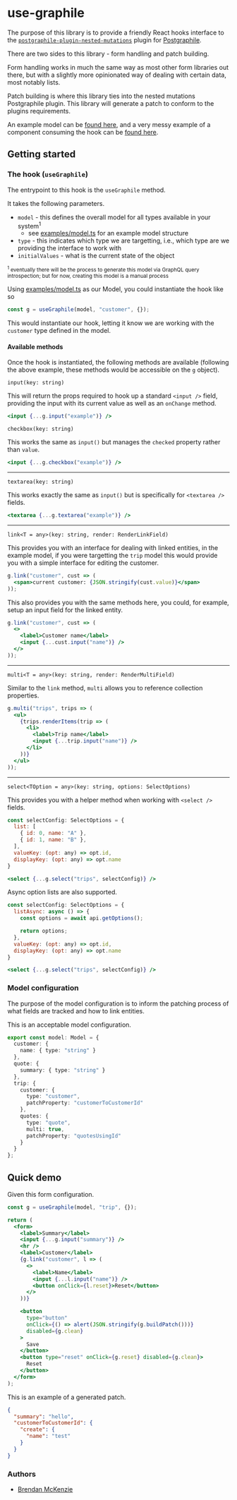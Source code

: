 # use-graphile

The purpose of this library is to provide a friendly React hooks interface to the [`postgraphile-plugin-nested-mutations`](https://github.com/mlipscombe/postgraphile-plugin-nested-mutations) plugin for [Postgraphile](http://postgraphile.com/).

There are two sides to this library - form handling and patch building.

Form handling works in much the same way as most other form libraries out there, but with a slightly more opinionated way of dealing with certain data, most notably lists.

Patch building is where this library ties into the nested mutations Postgraphile plugin. This library will generate a patch to conform to the plugins requirements.

An example model can be [found here](examples/model.ts), and a very messy example of a component consuming the hook can be [found here](examples/App.tsx).

## Getting started

### The hook (`useGraphile`)

The entrypoint to this hook is the `useGraphile` method.

It takes the following parameters.

- `model` - this defines the overall model for all types available in your system<sup>1</sup>
  - see [examples/model.ts](examples/model.ts) for an example model structure
- `type` - this indicates which type we are targetting, i.e., which type are we providing the interface to work with
- `initialValues` - what is the current state of the object

<small><sup>1</sup> eventually there will be the process to generate this model via GraphQL query introspection; but for now, creating this model is a manual process</small>

Using [examples/model.ts](examples/model.ts) as our Model, you could instantiate the hook like so

```ts
const g = useGraphile(model, "customer", {});
```

This would instantiate our hook, letting it know we are working with the `customer` type defined in the model.

#### Available methods

Once the hook is instantiated, the following methods are available (following the above example, these methods would be accessible on the `g` object).

`input(key: string)`

This will return the props required to hook up a standard `<input />` field, providing the input with its current value as well as an `onChange` method.

```jsx
<input {...g.input("example")} />
```

`checkbox(key: string)`

This works the same as `input()` but manages the `checked` property rather than `value`.

```jsx
<input {...g.checkbox("example")} />
```

---

`textarea(key: string)`

This works exactly the same as `input()` but is specifically for `<textarea />` fields.

```jsx
<textarea {...g.textarea("example")} />
```

---

`link<T = any>(key: string, render: RenderLinkField)`

This provides you with an interface for dealing with linked entities, in the example model, if you were targetting the `trip` model this would provide you with a simple interface for editing the customer.

```jsx
g.link("customer", cust => (
  <span>current customer: {JSON.stringify(cust.value)}</span>
));
```

This also provides you with the same methods here, you could, for example, setup an input field for the linked entity.

```jsx
g.link("customer", cust => (
  <>
    <label>Customer name</label>
    <input {...cust.input("name")} />
  </>
));
```

---

`multi<T = any>(key: string, render: RenderMultiField)`

Similar to the `link` method, `multi` allows you to reference collection properties.

```jsx
g.multi("trips", trips => (
  <ul>
    {trips.renderItems(trip => (
      <li>
        <label>Trip name</label>
        <input {...trip.input("name")} />
      </li>
    ))}
  </ul>
));
```

---

`select<TOption = any>(key: string, options: SelectOptions)`

This provides you with a helper method when working with `<select />` fields.

```jsx
const selectConfig: SelectOptions = {
  list: [
    { id: 0, name: "A" },
    { id: 1, name: "B" },
  ],
  valueKey: (opt: any) => opt.id,
  displayKey: (opt: any) => opt.name
}

<select {...g.select("trips", selectConfig)} />
```

Async option lists are also supported.

```jsx
const selectConfig: SelectOptions = {
  listAsync: async () => {
    const options = await api.getOptions();

    return options;
  },
  valueKey: (opt: any) => opt.id,
  displayKey: (opt: any) => opt.name
}

<select {...g.select("trips", selectConfig)} />
```

### Model configuration

The purpose of the model configuration is to inform the patching process of what fields are tracked and how to link entities.

This is an acceptable model configuration.

```ts
export const model: Model = {
  customer: {
    name: { type: "string" }
  },
  quote: {
    summary: { type: "string" }
  },
  trip: {
    customer: {
      type: "customer",
      patchProperty: "customerToCustomerId"
    },
    quotes: {
      type: "quote",
      multi: true,
      patchProperty: "quotesUsingId"
    }
  }
};
```

## Quick demo

Given this form configuration.

```jsx
const g = useGraphile(model, "trip", {});

return (
  <form>
    <label>Summary</label>
    <input {...g.input("summary")} />
    <hr />
    <label>Customer</label>
    {g.link("customer", l => (
      <>
        <label>Name</label>
        <input {...l.input("name")} />
        <button onClick={l.reset}>Reset</button>
      </>
    ))}

    <button
      type="button"
      onClick={() => alert(JSON.stringify(g.buildPatch()))}
      disabled={g.clean}
    >
      Save
    </button>
    <button type="reset" onClick={g.reset} disabled={g.clean}>
      Reset
    </button>
  </form>
);
```

This is an example of a generated patch.

```json
{
  "summary": "hello",
  "customerToCustomerId": {
    "create": {
      "name": "test"
    }
  }
}
```

### Authors

- [Brendan McKenzie](https://www.brendanmckenzie.com/)
